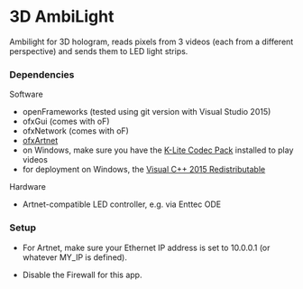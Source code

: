 # 3D AmbiLight

Ambilight for 3D hologram, reads pixels from 3 videos (each from a different perspective) and sends them to LED light strips.

### Dependencies

Software

* openFrameworks (tested using git version with Visual Studio 2015)
* ofxGui (comes with oF)
* ofxNetwork (comes with oF)
* [ofxArtnet](https://github.com/hiroyuki/ofxArtnet)
* on Windows, make sure you have the [K-Lite Codec Pack](http://www.codecguide.com/download_kl.htm) installed to play videos
* for deployment on Windows, the [Visual C++ 2015 Redistributable](https://www.microsoft.com/en-us/download/details.aspx?id=48145)

Hardware

* Artnet-compatible LED controller, e.g. via Enttec ODE

### Setup

* For Artnet, make sure your Ethernet IP address is set to 10.0.0.1 (or whatever MY_IP is defined).

* Disable the Firewall for this app.
